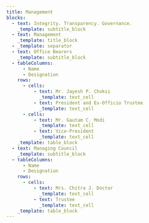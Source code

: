 ```yaml
---
title: Management
blocks:
  - text: Integrity. Transparency. Governance.
    _template: subtitle_block
  - text: Management
    _template: title_block
  - _template: separator
  - text: Office Bearers
    _template: subtitle_block
  - tableColumns:
      - Name
      - Designation
    rows:
      - cells:
          - text: Mr. Jayesh P. Choksi
            _template: text_cell
          - text: President and Ex-Officio Trustee
            _template: text_cell
      - cells:
          - text: Mr. Gautam C. Modi
            _template: text_cell
          - text: Vice-President
            _template: text_cell
    _template: table_block
  - text: Managing Council
    _template: subtitle_block
  - tableColumns:
      - Name
      - Designation
    rows:
      - cells:
          - text: Mrs. Chitra J. Doctor
            _template: text_cell
          - text: Trustee
            _template: text_cell
    _template: table_block
---
```


